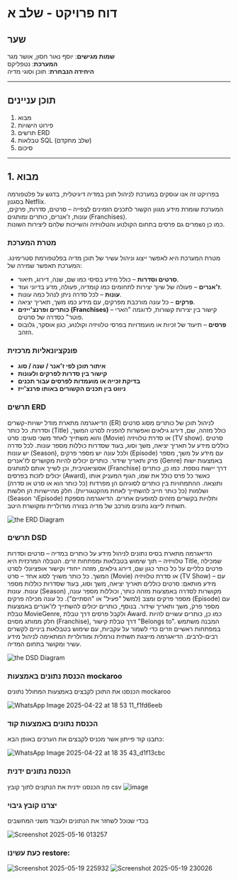 # דוח פרויקט - שלב א

## שער  
**שמות מגישים**: יוסף נאור חסון, אושר מגר  
**המערכת**: נטפליקס  
**היחידה הנבחרת**: תוכן וסוגי מדיה

---

## תוכן עניינים  
1. מבוא
2. פירוט הישויות 
3. תרשים ERD  
4. טבלאות SQL (שלב מתקדם)   
5. סיכום

---

## 1. מבוא  

בפרויקט זה אנו עוסקים במערכת לניהול תוכן במדיה דיגיטלית, בדגש על פלטפורמה בסגנון Netflix.  
המערכת שומרת מידע מגוון הקשור לתכנים הזמינים לצפייה – סרטים, סדרות, פרקים, עונות, ז'אנרים, כותרים ומותגים (Franchises).  
כמו כן נשמרים גם פרסים בתחום הקולנוע והטלוויזיה והשייכות שלהם ליצירות השונות.

### מטרת המערכת  
מטרת המערכת היא לאפשר ייצוג וניהול עשיר של תוכן מדיה בפלטפורמת סטרימינג. המערכת תאפשר שמירה של:

- **סרטים וסדרות** – כולל מידע בסיסי כמו שם, שנה, דירוג, תיאור.
- **ז'אנרים** – פעולה של שיוך יצירות לתחומים כמו קומדיה, פעולה, מדע בדיוני ועוד.
- **עונות** – לכל סדרה ניתן לנהל כמה עונות.
- **פרקים** – כל עונה מורכבת מפרקים, עם מידע כמו משך, תאריך יציאה.
- **כותרים ופרנצ'ייזים (Franchises)** – קישור בין יצירות קשורות, לדוגמה "הארי פוטר" כסדרה של סרטים.
- **פרסים** – תיעוד של זכיות או מועמדויות בפרסי טלוויזיה וקולנוע, כגון אוסקר, גלובוס הזהב.

### פונקציונאליות מרכזית  
- **איתור תוכן לפי ז'אנר / שנה / סוג**  
- **קישור בין סדרות לפרקים ולעונות**  
- **בדיקת זכייה או מועמדות לפרסים עבור תכנים**  
- **ניווט בין תכנים הקשורים באותו פרנצ'ייז**  


### תרשים ERD
הדיאגרמה מתארת מודל ישויות-קשרים (ER) לניהול תוכן של כותרים מסוג סרטים וסדרות. כל כותר (Title) כולל מזהה, שם, דירוג גילאים ואפשרות להפניה לסרט המשך, והוא משתייך לאחד משני סוגים: סרט (Movie) או סדרת טלוויזיה (TV show). סרטים כוללים מידע על תאריך יציאה, משך וסוג, בעוד שסדרות כוללות מספר עונות. לכל סדרה יש עונות (Season), ולכל עונה יש מספר פרקים (Episode) עם מידע על משך, מספר פרק ותאריך שידור. כותרים יכולים להיות מקושרים לז'אנרים (Genre) באמצעות ישות אסוציאטיבית, וכן לשייך אותם למותגים (Franchise) דרך יישות נוספת. כמו כן, כותרים יכולים לזכות בפרסים (Award), כאשר כל פרס כולל את שמו, הגוף המעניק אותו ותוצאה. ההתמחויות בין כותרים לסוגיהם הן מפרדות (כל כותר הוא או סרט או סדרה) ושלמות (כל כותר חייב להשתייך לאחת מהקטגוריות). חלק מהיישויות הן חלשות (Season ו־Episode) ותלויות בקשרים מזהים למופעים אחרים. הדיאגרמה מספקת תשתית לייצוג נתונים מורכב של מדיה בצורה מודולרית ומקושרת היטב.

![the ERD Diagram ](https://github.com/user-attachments/assets/a5274f2d-9730-4993-8dea-9ecb0d8ca351)

### תרשים DSD
הדיאגרמה מתארת בסיס נתונים לניהול מידע על כותרים במדיה – סרטים וסדרות טלוויזיה – תוך שימוש בטבלאות ומפתחות זרים. הטבלה המרכזית היא Title, שמכילה פרטים כלליים על כל כותר כגון שם, דירוג גילאים, מזהה ייחודי וקישור אופציונלי לסרט המשך. כל כותר משויך לסוג אחד – סרט (Movie) או סדרת טלוויזיה (TV Show) – עם מידע מותאם: סרטים כוללים תאריך יציאה, משך וסוג, בעוד שסדרות כוללות מספר עונות. עונות (Season) מקושרות לסדרה באמצעות מזהה כותר, וכוללות מספר עונה, מספר פרקים ומצב (למשל "פעיל" או "הסתיים"). כל עונה מכילה פרקים (Episode) עם מספר פרק, משך ותאריך שידור. בנוסף, כותרים יכולים להשתייך לז'אנרים באמצעות טבלת MovieGenre, ולקבל פרסים דרך טבלת Award. כמו כן, כותרים עשויים להיות חלק ממותג מסוים (Franchise), דרך טבלת קישור "Belongs to". המבנה משתמש במפתחות ראשיים וזרים כדי לשמור על עקביות, עם שימוש בטבלאות ביניים לקשרים רבים-לרבים. הדיאגרמה מייצגת תשתית נורמלית ומודולרית המתאימה לניהול מידע עשיר ומקושר בתחום המדיה.

![the DSD Diagram ](https://github.com/user-attachments/assets/fbf1b545-afff-4f8d-a616-11a244a8d56e)

### הכנסת נתונים באמצעות mockaroo
הכנסנו את התוכן לקבצים באמצעות המחולל נתונים mockaroo

![WhatsApp Image 2025-04-22 at 18 53 11_f1fd6eeb](https://github.com/user-attachments/assets/aa995b80-6291-41a1-b140-0f07b395800b)

### הכנסת נתונים באמצעות קוד 
כתבנו קוד פייתון אשר מכניס לקבצים את הערכים באופן הבא:

![WhatsApp Image 2025-04-22 at 18 35 43_d1f13cbc](https://github.com/user-attachments/assets/fe20fbbd-6f65-49f1-ad64-08cb97c4798a)

### הכנסת נתונים ידנית
פה הכנסנו ידנית את הנתןנים לתוך קובץ csv
![image](https://github.com/user-attachments/assets/a741d760-ea89-4f17-98b5-63e136b4d79b)

### יצרנו קובץ גיבוי
בכדי שנוכל לשחזר את הנתונים ולעבוד משני המחשבים


![Screenshot 2025-05-16 013257](https://github.com/user-attachments/assets/200b11cd-a49a-4369-a242-23f8fa52557b)

### כעת עשינו restore:
![Screenshot 2025-05-19 225932](https://github.com/user-attachments/assets/bbd31e64-3a0f-4b06-b05c-180a7b03aab7)
![Screenshot 2025-05-19 230026](https://github.com/user-attachments/assets/ae4627f7-7259-4701-b3bd-b235d5730749)
